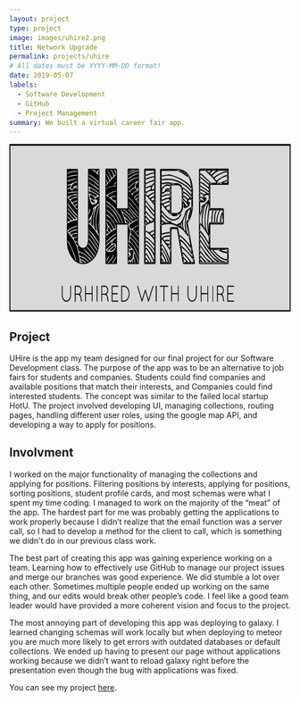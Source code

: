 ```yaml
---
layout: project
type: project
image: images/uhire2.png
title: Network Upgrade
permalink: projects/uhire
# All dates must be YYYY-MM-DD format!
date: 2019-05-07
labels:
  - Software Development
  - GitHub
  - Project Management
summary: We built a virtual career fair app.
---
```


<img class="ui image" src="../images/uhire.png" width="600" height="300">

## Project

UHire is the app my team designed for our final project for our Software Development class.  The purpose of the app was to be an alternative to job fairs for students and companies.  Students could find companies and available positions that match their interests, and Companies could find interested students.  The concept was similar to the failed local startup HotU. The project involved developing UI, managing collections, routing pages, handling different user roles, using the google map API, and developing a way to apply for positions. 

## Involvment

I worked on the major functionality of managing the collections and applying for positions.  Filtering positions by interests, applying for positions, sorting positions, student profile cards, and most schemas were what I spent my time coding.  I managed to work on the majority of the “meat” of the app. The hardest part for me was probably getting the applications to work properly because I didn’t realize that the email function was a server call, so I had to develop a method for the client to call, which is something we didn't do in our previous class work.

The best part of creating this app was gaining experience working on a team.  Learning how to effectively use GitHub to manage our project issues and merge our branches was good experience.  We did stumble a lot over each other. Sometimes multiple people ended up working on the same thing, and our edits would break other people’s code.  I feel like a good team leader would have provided a more coherent vision and focus to the project.  

The most annoying part of developing this app was deploying to galaxy. I learned changing schemas will work locally but when deploying to meteor you are much more likely to get errors with outdated databases or default collections.  We ended up having to present our page without applications working because we didn’t want to reload galaxy right before the presentation even though the bug with applications was fixed.



You can see my project <a href="https://uhire.github.io/">here</a>.

